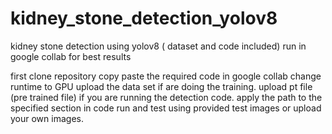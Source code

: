 # kidney_stone_detection_yolov8
kidney stone detection using yolov8 ( dataset and code included) run in google collab for best results

first clone repository
copy paste the required code in google collab
change runtime to GPU
upload the data set if are doing the training.
upload pt file (pre trained file) if you are running the detection code.
apply the path to the specified section in code 
run and test using provided test images or upload your own images.

